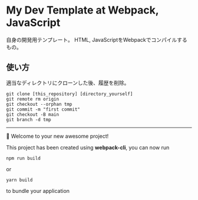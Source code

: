 # My Dev Template at Webpack, JavaScript

自身の開発用テンプレート。
HTML, JavaScriptをWebpackでコンパイルするもの。

## 使い方
適当なディレクトリにクローンした後、履歴を削除。

```
git clone [this_repository] [directory_yourself]
git remote rm origin
git checkout --orphan tmp
git commit -m "first commit"
git checkout -B main
git branch -d tmp
```

---
🚀 Welcome to your new awesome project!

This project has been created using **webpack-cli**, you can now run

```
npm run build
```

or

```
yarn build
```

to bundle your application
